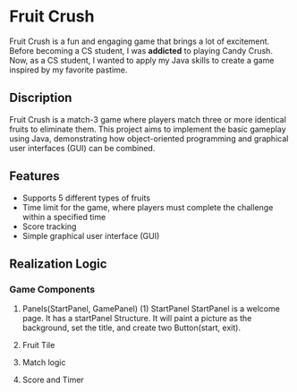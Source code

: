 # Fruit Crush

Fruit Crush is a fun and engaging game that brings a lot of excitement. Before becoming a CS student, I was **addicted** to playing Candy Crush. Now, as a CS student, I wanted to apply my Java skills to create a game inspired by my favorite pastime.

## Discription

Fruit Crush is a match-3 game where players match three or more identical fruits to eliminate them. This project aims to implement the basic gameplay using Java, demonstrating how object-oriented programming and graphical user interfaces (GUI) can be combined.


## Features
- Supports 5 different types of fruits
- Time limit for the game, where players must complete the challenge within a specified time
- Score tracking
- Simple graphical user interface (GUI)


## Realization Logic
### Game Components
1. Panels(StartPanel, GamePanel)
  (1) StartPanel
    StartPanel is a welcome page. It has a startPanel Structure. 
    It will paint a picture as the background, set the title, and create two Button(start, exit).



2. Fruit Tile
3. Match logic
4. Score and Timer